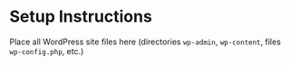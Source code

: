 # Setup Instructions
Place all WordPress site files here (directories `wp-admin`, `wp-content`, files `wp-config.php`, etc.)